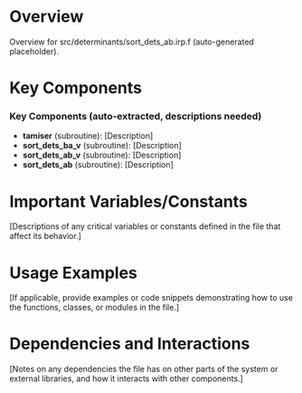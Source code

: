 # Overview

Overview for src/determinants/sort_dets_ab.irp.f (auto-generated placeholder).

# Key Components

### Key Components (auto-extracted, descriptions needed)
- **tamiser** (subroutine): [Description]
- **sort_dets_ba_v** (subroutine): [Description]
- **sort_dets_ab_v** (subroutine): [Description]
- **sort_dets_ab** (subroutine): [Description]

# Important Variables/Constants

[Descriptions of any critical variables or constants defined in the file that affect its behavior.]

# Usage Examples

[If applicable, provide examples or code snippets demonstrating how to use the functions, classes, or modules in the file.]

# Dependencies and Interactions

[Notes on any dependencies the file has on other parts of the system or external libraries, and how it interacts with other components.]
